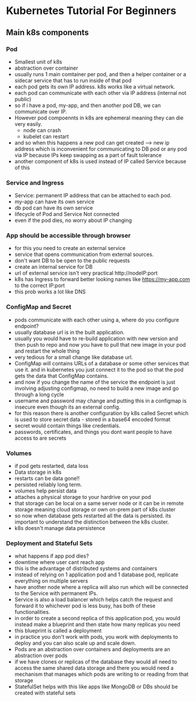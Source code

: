 # Kubernetes Tutorial For Beginners

## Main k8s components

### Pod
- Smallest unit of k8s
- abstraction over container
- usually runs 1 main comtainer per pod, and then a helper container or a sidecar service that has to run inside of that pod
- each pod gets its own IP address. k8s works like a virtual network.
- each pod can communicate with each other via IP address (internal not public)
- so if i have a pod, my-app, and then another pod DB, we can communicate over IP.
- However pod compoennts in k8s are ephemeral meaning they can die very easily.
  - node can crash
  - kubelet can restart
- and so when this happens a new pod can get created --> new ip address which is inconvenient for communicating to DB pod or any pod via IP because IPs keep swapping as a part of fault tolerance
- another component of k8s is used instead of IP called Service because of this

### Service and Ingress
- Service: permanent IP address that can be attached to each pod.
- my-app can have its own service
- db pod can have its own service
- lifecycle of Pod and Service Not connected
- even if the pod dies, no worry about IP changing

### App should be accessible through browser
- for this you need to create an external service
- service that opens communication from external sources.
- don't want DB to be open to the public requests
- create an internal service for DB
- url of external service isn't very practical http://nodeIP:port
- k8s has Ingress to forward better looking names like https://my-app.com to the correct IP:port
- this prob works a lot like DNS

### ConfigMap and Secret
- pods communicate with each other using a, where do you configure endpoint?
- usually database url is in the built application.
- usually you would have to re-build application with new version and then push to repo and now you have to pull that new image in your pod and restart the whole thing
- very tedious for a small change like database url.
- ConfigMap will contains URLs of a database or some other services that use it. and in kubernetes you just connect it to the pod so that the pod gets the data that ConfigMap contains.
- and now if you change the name of the service the endpoint is just involving adjusting configmap, no need to build a new image and go through a long cycle
- username and password may change and putting this in a configmap is insecure even though its an external config.
- for this reason there is another configuration by k8s called Secret which is used to store secret data - stored in a base64 encoded format
- secret would contain things like credentials.
- passwords, certificates, and things you dont want people to have access to are secrets

### Volumes
- if pod gets restarted, data loss
- Data storage in k8s
- restarts can be data gone!!
- persisted reliably long term.
- volumes help persist data
- attaches a physical storage to your hardrive on your pod
- that storage can be local on a same server node or it can be in remote storage meaning cloud storage or own on-prem part of k8s cluster
- so now when database gets restarted all the data is persisted. its important to understand the distinction between the k8s cluster.
- k8s doesn't manage data persistence


### Deployment and Stateful Sets
- what happens if app pod dies?
- downtime where user cant reach app
- this is the advantage of distributed systems and containers
- instead of relying on 1 application pod and 1 database pod, replicate everything on multiple servers
- have another node where a replica will also run which will be connected to the Service with permanent IPs.
- Service is also a load balancer which helps catch the request and forward it to whichever pod is less busy, has both of these functionalities.
- in order to create a second replica of this application pod, you would instead make a blueprint and then state how many replicas you need
- this blueprint is called a deployment
- in practice you don't work with pods, you work with deployments to deploy and you can also scale up and scale down.
- Pods are an abstraction over containers and deployments are an abstraction over pods
- if we have clones or replicas of the database they would all need to access the same shared data storage and there you would need a mechanism that manages which pods are writing to or reading from that storage
- StatefulSet helps with this like apps like MongoDB or DBs should be created with stateful sets
